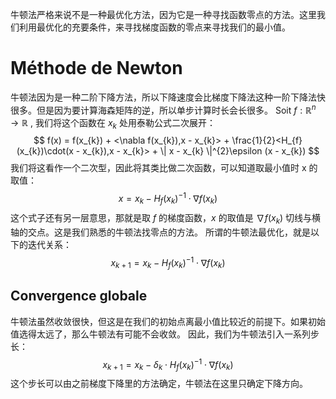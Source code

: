 牛顿法严格来说不是一种最优化方法，因为它是一种寻找函数零点的方法。这里我们利用最优化的充要条件，来寻找梯度函数的零点来寻找我们的最小值。
# Méthode de Newton
牛顿法因为是一种二阶下降方法，所以下降速度会比梯度下降法这种一阶下降法快很多。但是因为要计算海森矩阵的逆，所以单步计算时长会长很多。
Soit $f:\mathbb{R}^{n}\rightarrow \mathbb{R}$ , 我们将这个函数在 $x_{k}$ 处用泰勒公式二次展开：
$$
f(x) = f(x_{k}) + <\nabla f(x_{k}),x - x_{k}> + \frac{1}{2}<H_{f}(x_{k})\cdot(x - x_{k}),x - x_{k}> + \| x - x_{k} \|^{2}\epsilon (x - x_{k})
$$
我们将这看作一个二次型，因此将其类比做二次函数，可以知道取最小值时 x 的取值：
$$
x = x_{k} - H_{f}(x_{k})^{-1}\cdot \nabla f(x_{k})
$$
这个式子还有另一层意思，那就是取 $f$ 的梯度函数，$x$ 的取值是 $\nabla f(x_{k})$ 切线与横轴的交点。这是我们熟悉的牛顿法找零点的方法。
所谓的牛顿法最优化，就是以下的迭代关系：
$$
x_{k+1} = x_{k} - H_{f}(x_{k})^{-1}\cdot \nabla f(x_{k})
$$
## Convergence globale
牛顿法虽然收敛很快，但这是在我们的初始点离最小值比较近的前提下。如果初始值选得太远了，那么牛顿法有可能不会收敛。
因此，我们为牛顿法引入一系列步长：
$$
x_{k+1} = x_{k} - \delta_{k}\cdot H_{f}(x_{k})^{-1}\cdot \nabla f(x_{k})
$$
这个步长可以由之前梯度下降里的方法确定，牛顿法在这里只确定下降方向。